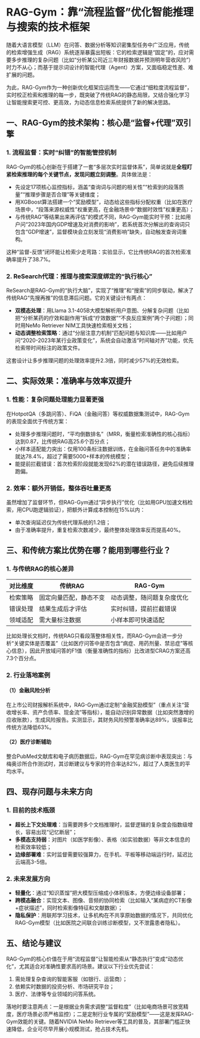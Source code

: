 # RAG-Gym：靠“流程监督”优化智能推理与搜索的技术框架
随着大语言模型（LLM）在问答、数据分析等知识密集型任务中广泛应用，传统的检索增强生成（RAG）系统逐渐暴露出短板：它的检索逻辑是“固定”的，应对需要多步推理的复杂问题（比如“分析某公司近三年财报数据并预测明年营收风险”）时力不从心；而基于提示词设计的智能代理（Agent）方案，又面临稳定性差、难扩展的问题。  

为此，RAG-Gym作为一种创新优化框架应运而生——它通过“细粒度流程监督”，实时校正检索和推理的每一步，既突破了传统RAG的静态局限，又结合强化学习让智能搜索更可控、更高效，为动态信息检索系统提供了新的解决思路。


## 一、RAG-Gym的技术架构：核心是“监督+代理”双引擎
### 1. 流程监督：实时“纠错”的智能管控机制
RAG-Gym的核心创新在于搭建了一套“多层次实时监督体系”，简单说就是**全程盯紧检索推理的每个关键节点，发现问题立刻调整**。具体做法是：  
- 先设定17项核心监控指标，涵盖“查询词与问题的相关性”“检索到的段落质量”“推理步骤是否合理”等关键维度；  
- 用XGBoost算法搭建一个“奖励模型”，动态给这些指标分配权重（比如在医疗场景中，“段落来源权威性”权重更高，在金融场景中“数据时效性”权重更高）；  
- 与传统RAG“等结果出来再评估”的模式不同，RAG-Gym能实时干预：比如用户问“2023年国内GDP增速及对消费的影响”，若系统首次分解出的查询词只包含“GDP增速”，监督模块会立刻发现“消费影响”缺失，自动触发查询词重构。  

这种“监督-反馈”闭环能让检索少走弯路：实验显示，它比传统RAG的首次检索准确率提升了38.7%。

### 2. ReSearch代理：推理与搜索深度绑定的“执行核心”
ReSearch是RAG-Gym的“执行大脑”，实现了“推理”和“搜索”的同步联动，解决了传统RAG“先搜再推”的信息滞后问题。它的关键设计有两点：  
- **双模态处理**：用Llama 3.1-405B大模型解析用户意图、分解复杂问题（比如把“分析某药的疗效和副作用”拆成“疗效数据”“不良反应案例”两个子问题）；同时用NeMo Retriever NIM工具快速检索相关文档；  
- **动态调整检索策略**：通过“分层注意力机制”匹配问题与知识库——比如用户问“2020-2023年某行业政策变化”，系统会自动激活“时间轴对齐”功能，优先检索带时间标注的政策文件。  

这套设计让多步推理问题的处理效率提升2.3倍，同时减少57%的无效检索。


## 二、实际效果：准确率与效率双提升
### 1. 性能：复杂问题处理能力显著更强
在HotpotQA（多跳问答）、FiQA（金融问答）等权威数据集测试中，RAG-Gym的表现全面优于传统方案：  
- 处理多步推理问题时，“平均倒数排名”（MRR，衡量检索准确性的核心指标）达到0.87，比传统RAG高25.6个百分点；  
- 小样本适配能力突出：仅用100条标注数据训练，在金融问答任务中的准确率就达78.4%，超过了需要5000+样本的传统模型；  
- 能提前拦截错误：首次检索阶段就能发现62%的潜在错误路径，避免后续推理跑偏。

### 2. 效率：额外开销低，整体吞吐量更高
虽然增加了监督环节，但RAG-Gym通过“异步执行”优化（比如用GPU加速文档检索，用CPU跑逻辑验证），把额外计算成本控制在15%以内：  
- 单次查询延迟仅为传统代理系统的1.2倍；  
- 由于准确率提升，重复检索次数减少，最终整体处理效率反而提高40%。


## 三、和传统方案比优势在哪？能用到哪些行业？
### 1. 与传统RAG的核心差异
| 对比维度       | 传统RAG                | RAG-Gym                  |
|----------------|------------------------|--------------------------|
| 检索策略       | 固定向量匹配，静态不变  | 动态调整，随问题复杂度优化|
| 错误处理       | 结果生成后才评估       | 实时纠错，提前拦截错误  |
| 领域适配       | 需大量标注数据         | 小样本即可快速适配      |

比如处理长文档时，传统RAG只看段落整体相关性，而RAG-Gym会进一步分析“关键实体是否覆盖”（比如医疗问答中是否包含“病症、用药剂量、禁忌症”等核心信息），因此开放域问答的F1值（衡量准确性的指标）比改进型CRAG方案还高7.3个百分点。

### 2. 行业落地案例
#### （1）金融风险分析
在上市公司财报解析系统中，RAG-Gym通过定制“金融奖励模型”（重点关注“营收增长率、资产负债率、现金流”等指标），能自动识别异常数据（比如突然激增的应收账款），生成风险报告。实测显示，其财务风险预警准确率达89%，误报率比传统方法降低63%。

#### （2）医疗诊断辅助
整合PubMed文献库和电子病历数据后，RAG-Gym在罕见病诊断中表现突出：与梅奥诊所合作测试时，其诊断建议与专家的符合率达82%，超过了人类医生的平均水平。


## 四、现存问题与未来方向
### 1. 目前的技术瓶颈
- **超长上下文处理难**：当需要跨多个文档推理时，监督逻辑的复杂度会指数级增长，容易出现“记忆断层”；  
- **多模态支持弱**：对图片（如医学影像）、表格（如实验数据）等非文本信息的检索效率较低；  
- **边缘部署难**：实时监督需要较强算力，在手机、平板等移动端运行时，延迟比云端高3-5倍。

### 2. 未来发展方向
- **轻量化**：通过“知识蒸馏”把大模型压缩成小体积版本，方便边缘设备部署；  
- **跨模态融合**：实现文本、图像、音频的协同检索（比如输入“某病症的CT影像+症状描述”，同时检索影像特征和文献数据）；  
- **隐私保护**：用联邦学习技术，让多机构在不共享原始数据的情况下，共同优化RAG-Gym模型（比如医院之间联合训练诊断模型，又不泄露患者隐私）。


## 五、结论与建议
RAG-Gym的核心价值在于用“流程监督”让智能检索从“静态执行”变成“动态优化”，尤其适合对准确性要求高的场景。建议以下行业优先尝试：  
1. 需处理复杂查询的智能客服（如银行、运营商）；  
2. 依赖实时数据的投资分析、市场研究平台；  
3. 医疗、法律等专业领域的问答系统。  

落地时要注意两点：一是根据业务需求调整“监督粒度”（比如电商场景可放宽精度，医疗场景必须严格监控）；二是定制行业专属的“奖励模型”——这是发挥RAG-Gym效能的关键。随着NVIDIA NeMo Retriever等工具的普及，其部署门槛正快速降低，企业可尽早开展小规模测试，抢占技术先机。
